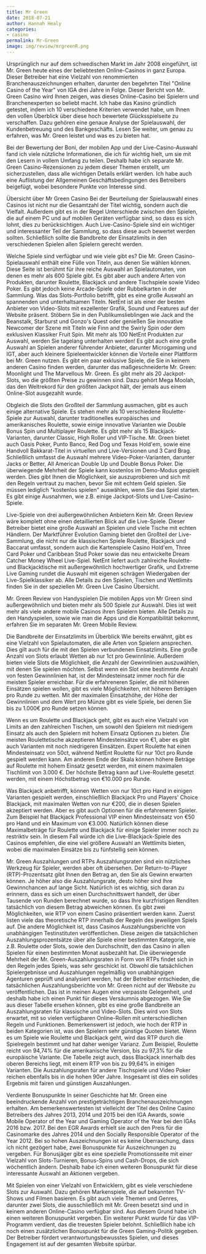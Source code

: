```yaml
---
title: Mr Green
date: 2018-07-21
author: Hannah Healy
categories:
- casino
permalink: Mr-Green
image: img/review/mrgreenR.png
---
```


Ursprünglich nur auf dem schwedischen Markt im Jahr 2008 eingeführt, ist Mr. Green heute eines der beliebtesten Online-Casinos in ganz Europa. Dieser Betreiber hat eine Vielzahl von renommierten Branchenauszeichnungen erhalten, darunter den begehrten Titel "Online Casino of the Year" von IGA drei Jahre in Folge. Dieser Bericht von Mr. Green Casino wird Ihnen zeigen, was dieses Online-Casino bei Spielern und Branchenexperten so beliebt macht. Ich habe das Kasino gründlich getestet, indem ich 10 verschiedene Kriterien verwendet habe, um Ihnen den vollen Überblick über diese hoch bewertete Glücksspielseite zu verschaffen. Dazu gehören eine genaue Analyse der Spielauswahl, der Kundenbetreuung und des Bankgeschäfts. Lesen Sie weiter, um genau zu erfahren, was Mr. Green leistet und was es zu bieten hat.

Bei der Bewertung der Boni, der mobilen App und der Live-Casino-Auswahl fand ich viele nützliche Informationen, die ich für wichtig hielt, um sie mit den Lesern in vollem Umfang zu teilen. Deshalb habe ich separate Mr. Green Casino-Rezensionen zu jedem dieser Themen erstellt, um sicherzustellen, dass alle wichtigen Details erklärt werden. Ich habe auch eine Auflistung der Allgemeinen Geschäftsbedingungen des Betreibers beigefügt, wobei besondere Punkte von Interesse sind.

Übersicht über Mr Green Casino
Bei der Beurteilung der Spielauswahl eines Casinos ist nicht nur die Gesamtzahl der Titel wichtig, sondern auch die Vielfalt. Außerdem gibt es in der Regel Unterschiede zwischen den Spielen, die auf einem PC und auf mobilen Geräten verfügbar sind, so dass es sich lohnt, dies zu berücksichtigen. Auch Live-Casino-Spiele sind ein wichtiger und interessanter Teil der Sammlung, so dass diese auch bewertet werden sollten. Schließlich sollte die Bandbreite der Einsatzlimits in den verschiedenen Spielen allen Spielern gerecht werden.

Welche Spiele sind verfügbar und wie viele gibt es?
Die Mr. Green Casino-Spielauswahl enthält eine Fülle von Titeln, aus denen Sie wählen können. Diese Seite ist berühmt für ihre reiche Auswahl an Spielautomaten, von denen es mehr als 600 Spiele gibt. Es gibt aber auch andere Arten von Produkten, darunter Roulette, Blackjack und andere Tischspiele sowie Video Poker. Es gibt jedoch keine Arcade-Spiele oder Rubbelkarten in der Sammlung. Was das Slots-Portfolio betrifft, gibt es eine große Auswahl an spannenden und unterhaltsamen Titeln. NetEnt ist als einer der besten Anbieter von Video-Slots mit exzellenter Grafik, Sound und Features auf der Website präsent. Stöbern Sie in den Publikumslieblingen wie Jack and the Beanstalk, Starburst und Gonzo's Quest oder genießen Sie innovative Newcomer der Szene mit Titeln wie Finn and the Swirly Spin oder dem exklusiven Klassiker Fruit Spin. Mit mehr als 100 NetEnt Produkten zur Auswahl, werden Sie tagelang unterhalten werden! Es gibt auch eine große Auswahl an Spielen anderer führender Anbieter, darunter Microgaming und IGT, aber auch kleinere Spieleentwickler können die Vorteile einer Plattform bei Mr. Green nutzen. Es gibt ein paar exklusive Spiele, die Sie in keinem anderen Casino finden werden, darunter das maßgeschneiderte Mr. Green: Moonlight und The Marvellous Mr. Green. Es gibt mehr als 20 Jackpot-Slots, wo die größten Preise zu gewinnen sind. Dazu gehört Mega Moolah, das den Weltrekord für den größten Jackpot hält, der jemals aus einem Online-Slot ausgezahlt wurde.

Obgleich die Slots den Großteil der Sammlung ausmachen, gibt es auch einige alternative Spiele. Es stehen mehr als 10 verschiedene Roulette-Spiele zur Auswahl, darunter traditionelles europäisches und amerikanisches Roulette, sowie einige innovative Varianten wie Double Bonus Spin und Multiplayer Roulette. Es gibt mehr als 15 Blackjack-Varianten, darunter Classic, High Roller und VIP-Tische. Mr. Green bietet auch Oasis Poker, Punto Banco, Red Dog und Texas Hold'em, sowie eine Handvoll Bakkarat-Titel in virtuellen und Live-Versionen und 3 Card Brag. Schließlich umfasst die Auswahl mehrere Video-Poker-Varianten, darunter Jacks or Better, All American Double Up und Double Bonus Poker. Die überwiegende Mehrheit der Spiele kann kostenlos im Demo-Modus gespielt werden. Dies gibt Ihnen die Möglichkeit, sie auszuprobieren und sich mit den Regeln vertraut zu machen, bevor Sie mit echtem Geld spielen. Sie müssen lediglich "kostenlos spielen" auswählen, wenn Sie das Spiel starten. Es gibt einige Ausnahmen, wie z.B. einige Jackpot-Slots und Live-Casino-Spiele.

Live-Spiele von drei außergewöhnlichen Anbietern
Kein Mr. Green Review wäre komplett ohne einen detaillierten Blick auf die Live-Spiele. Dieser Betreiber bietet eine große Auswahl an Spielen und viele Tische mit echten Händlern. Der Marktführer Evolution Gaming bietet den Großteil der Live-Sammlung, die nicht nur die klassischen Spiele Roulette, Blackjack und Baccarat umfasst, sondern auch die Kartenspiele Casino Hold'em, Three Card Poker und Caribbean Stud Poker sowie das neu entwickelte Dream Catcher Money Wheel Live-Spiel. NetEnt liefert auch zahlreiche Roulette- und Blackjacktische mit außergewöhnlich hochwertiger Grafik, und Extreme Live Gaming rundet die Auswahl mit eigenen schrägen Wiedergaben der Live-Spielklassiker ab. Alle Details zu den Spielen, Tischen und Wettlimits finden Sie in der speziellen Mr. Green Live Casino Übersicht.

Mr. Green Review von Handyspielen
Die mobilen Apps von Mr Green sind außergewöhnlich und bieten mehr als 500 Spiele zur Auswahl. Dies ist weit mehr als viele andere mobile Casinos ihren Spielern bieten. Alle Details zu den Handyspielen, sowie wie man die Apps und die Kompatibilität bekommt, erfahren Sie im separaten Mr. Green Mobile Review.

Die Bandbreite der Einsatzlimits im Überblick
Wie bereits erwähnt, gibt es eine Vielzahl von Spielautomaten, die alle Arten von Spielern ansprechen. Dies gilt auch für die mit den Spielen verbundenen Einsatzlimits. Eine große Anzahl von Slots erlaubt Wetten ab nur 1ct pro Gewinnlinie. Außerdem bieten viele Slots die Möglichkeit, die Anzahl der Gewinnlinien auszuwählen, mit denen Sie spielen möchten. Selbst wenn ein Slot eine bestimmte Anzahl von festen Gewinnlinien hat, ist der Mindesteinsatz immer noch für die meisten Spieler erreichbar. Für die erfahreneren Spieler, die mit höheren Einsätzen spielen wollen, gibt es viele Möglichkeiten, mit höheren Beträgen pro Runde zu wetten. Mit der maximalen Einsatzhöhe, der Höhe der Gewinnlinien und dem Wert pro Münze gibt es viele Spiele, bei denen Sie bis zu 1.000€ pro Runde setzen können.

Wenn es um Roulette und Blackjack geht, gibt es auch eine Vielzahl von Limits an den zahlreichen Tischen, um sowohl den Spielern mit niedrigem Einsatz als auch den Spielern mit hohem Einsatz Optionen zu bieten. Die meisten Roulettetische akzeptieren Mindesteinsätze von €1, aber es gibt auch Varianten mit noch niedrigeren Einsätzen. Expert Roulette hat einen Mindesteinsatz von 50ct, während NetEnt Roulette für nur 10ct pro Runde gespielt werden kann. Am anderen Ende der Skala können höhere Beträge auf Roulette mit hohem Einsatz gesetzt werden, mit einem maximalen Tischlimit von 3.000 €. Der höchste Betrag kann auf Live-Roulette gesetzt werden, mit einem Höchstbetrag von €10.000 pro Runde.

Was Blackjack anbetrifft, können Wetten von nur 10ct pro Hand in einigen Varianten gespielt werden, einschließlich Blackjack Pro und Players' Choice Blackjack, mit maximalen Wetten von nur €200, die in diesen Spielen akzeptiert werden. Aber es gibt auch Optionen für die erfahreneren Spieler. Zum Beispiel hat Blackjack Professional VIP einen Mindesteinsatz von €50 pro Hand und ein Maximum von €3.000. Natürlich können diese Maximalbeträge für Roulette und Blackjack für einige Spieler immer noch zu restriktiv sein. In diesem Fall würde ich die Live-Blackjack-Spiele des Casinos empfehlen, die eine viel größere Auswahl an Wettlimits bieten, wobei die maximalen Einsätze bis zu fünfstellig sein können.



Mr. Green Auszahlungen und RTPs
Auszahlungsraten sind ein nützliches Werkzeug für Spieler, werden aber oft übersehen. Der Return-to-Player (RTP)-Prozentsatz gibt Ihnen den Betrag an, den Sie als Gewinn erwarten können. Je höher also die Auszahlungsrate, desto höher sind Ihre Gewinnchancen auf lange Sicht. Natürlich ist es wichtig, sich daran zu erinnern, dass es sich um einen Durchschnittswert handelt, der über Tausende von Runden berechnet wurde, so dass Ihre kurzfristigen Renditen tatsächlich von diesem Betrag abweichen können. Es gibt zwei Möglichkeiten, wie RTP von einem Casino präsentiert werden kann. Zuerst listen viele das theoretische RTP innerhalb der Regeln des jeweiligen Spiels auf. Die andere Möglichkeit ist, dass Casinos Auszahlungsberichte von unabhängigen Testinstituten veröffentlichen. Diese zeigen die tatsächlichen Auszahlungsprozentsätze über alle Spiele einer bestimmten Kategorie, wie z.B. Roulette oder Slots, sowie den Durchschnitt, den das Casino in allen Spielen für einen bestimmten Monat ausbezahlt hat. Die überwiegende Mehrheit der Mr. Green-Auszahlungsraten in Form von RTPs findet sich in den Regeln jedes Spiels, was sehr geschickt ist. Obwohl die tatsächlichen Spielergebnisse und Auszahlungen regelmäßig von unabhängigen Agenturen geprüft und analysiert werden, hat der Betreiber entschieden, die tatsächlichen Auszahlungsberichte von Mr. Green nicht auf der Website zu veröffentlichen. Das ist in meinen Augen eine verpasste Gelegenheit, und deshalb habe ich einen Punkt für dieses Versäumnis abgezogen.
Wie Sie aus dieser Tabelle ersehen können, gibt es eine große Bandbreite an Auszahlungsraten für klassische und Video-Slots. Dies wird von Slots erwartet, mit so vielen verfügbaren Online-Rollen mit unterschiedlichen Regeln und Funktionen. Bemerkenswert ist jedoch, wie hoch der RTP in beiden Kategorien ist, was den Spielern sehr günstige Quoten bietet. Wenn es um Spiele wie Roulette und Blackjack geht, wird das RTP durch die Spielregeln bestimmt und hat daher weniger Varianz. Zum Beispiel, Roulette reicht von 94,74% für die amerikanische Version, bis zu 97,3% für die europäische Variante. Die Tabelle zeigt auch, dass Blackjack innerhalb des oberen Bereichs liegt, mit einem RTP von bis zu 99,64% in einigen Varianten. Die Auszahlungsraten für andere Tischspiele und Video Poker reichen ebenfalls bis in die hohen 90er Jahre. Insgesamt ist dies ein solides Ergebnis mit fairen und günstigen Auszahlungen.

Verdiente Bonuspunkte
In seiner Geschichte hat Mr. Green eine beeindruckende Anzahl von prestigeträchtigen Branchenauszeichnungen erhalten. Am bemerkenswertesten ist vielleicht der Titel des Online Casino Betreibers des Jahres 2013, 2014 und 2015 bei den IGA Awards, sowie Mobile Operator of the Year und Gaming Operator of the Year bei den IGAs 2016 bzw. 2017. Bei den EGR Awards erhielt sie auch den Preis für die Casinomarke des Jahres 2014 und den Socially Responsible Operator of the Year 2012. Bei so hohen Auszeichnungen ist es keine Überraschung, dass ich nicht gezögert habe, zwei Bonuspunkte für Auszeichnungen zu vergeben. Für Bonusjäger gibt es eine spezielle Promotionsseite mit einer Vielzahl von Slots-Turnieren, Bonus-Spins und Cash-Drops, die sich wöchentlich ändern. Deshalb habe ich einen weiteren Bonuspunkt für diese interessante Auswahl an Aktionen vergeben.

Mit Spielen von einer Vielzahl von Entwicklern, gibt es viele verschiedene Slots zur Auswahl. Dazu gehören Markenspiele, die auf bekannten TV-Shows und Filmen basieren. Es gibt auch viele Themen und Genres, darunter zwei Slots, die ausschließlich mit Mr. Green besetzt sind und in keinem anderen Online-Casino verfügbar sind. Aus diesem Grund habe ich einen weiteren Bonuspunkt vergeben. Ein weiterer Punkt wurde für das VIP-Programm verdient, das die treuesten Spieler belohnt. Schließlich habe ich noch einen zusätzlichen Bonuspunkt für die Green Gaming-Politik gegeben. Der Betreiber fördert verantwortungsbewusstes Spielen, und dieses Engagement ist auf der gesamten Website spürbar.
